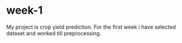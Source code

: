 # week-1
My project is crop yield prediction. For the first week i have selected dataset and worked till preprocessing.
